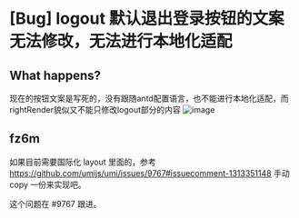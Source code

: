 # [Bug] logout 默认退出登录按钮的文案无法修改，无法进行本地化适配

## What happens?

现在的按钮文案是写死的，没有跟随antd配置语言，也不能进行本地化适配，而rightRender貌似又不能只修改logout部分的内容
![image](https://github.com/umijs/umi/assets/43309547/048d23df-3ca1-42b5-bd52-c45e984ef0d0)

## fz6m

如果目前需要国际化 layout 里面的，参考 https://github.com/umijs/umi/issues/9767#issuecomment-1313351148 手动 copy 一份来实现吧。

这个问题在 #9767 跟进。
